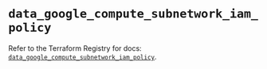 # `data_google_compute_subnetwork_iam_policy`

Refer to the Terraform Registry for docs: [`data_google_compute_subnetwork_iam_policy`](https://registry.terraform.io/providers/hashicorp/google-beta/6.14.1/docs/data-sources/google_compute_subnetwork_iam_policy).
